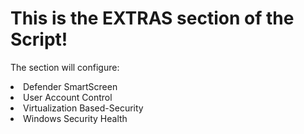 # This is the EXTRAS section of the Script!

The section will configure:
<li> Defender SmartScreen
 <li> User Account Control
  <li> Virtualization Based-Security
    <li> Windows Security Health
